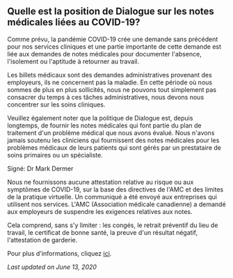 ## Quelle est la position de Dialogue sur les notes médicales liées au COVID-19?

Comme prévu, la pandémie COVID-19 crée une demande sans précédent pour nos services cliniques et une partie importante de cette demande est liée aux demandes de notes médicales pour documenter l'absence, l'isolement ou l'aptitude à retourner au travail.

Les billets médicaux sont des demandes administratives provenant des employeurs, ils ne concernent pas la maladie. En cette période où nous sommes de plus en plus sollicités, nous ne pouvons tout simplement pas consacrer du temps à ces tâches administratives, nous devons nous concentrer sur les soins cliniques.

Veuillez également noter que la politique de Dialogue est, depuis longtemps, de fournir les notes médicales qui font partie du plan de traitement d'un problème médical que nous avons évalué. Nous n'avons jamais soutenu les cliniciens qui fournissent des notes médicales pour les problèmes médicaux de leurs patients qui sont gérés par un prestataire de soins primaires ou un spécialiste.

Signé: Dr Mark Dermer

Nous ne fournissons aucune attestation relative au risque ou aux symptômes de COVID-19, sur la base des directives de l'AMC et des limites de la pratique virtuelle. Un communiqué a été envoyé aux entreprises qui utilisent nos services. L'AMC (Association médicale canadienne) a demandé aux employeurs de suspendre les exigences relatives aux notes.

Cela comprend, sans s'y limiter : les congés, le retrait préventif du lieu de travail, le certificat de bonne santé, la preuve d'un résultat négatif, l'attestation de garderie.

Pour plus d'informations, cliquez [ici](https://www.cma.ca/fr/communiques-de-presse-et-declarations/lamc-exhorte-tous-les-employeurs-cesser-dexiger-des).

_Last updated on June 13, 2020_
